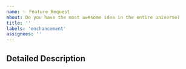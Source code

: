 ```yaml
---
name: ✨ Feature Request
about: Do you have the most awesome idea in the entire universe?
title: ''
labels: 'enchancement'
assignees: ''
---
```


## Detailed Description